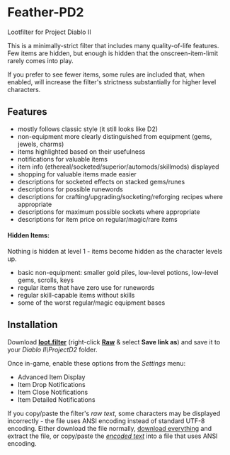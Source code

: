# Feather-PD2
Lootfilter for Project Diablo II

This is a minimally-strict filter that includes many quality-of-life features. Few items are hidden, but enough is hidden that the onscreen-item-limit rarely comes into play.

If you prefer to see fewer items, some rules are included that, when enabled, will increase the filter's strictness substantially for higher level characters.

## Features
* mostly follows classic style (it still looks like D2)
* non-equipment more clearly distinguished from equipment (gems, jewels, charms)
* items highlighted based on their usefulness
* notifications for valuable items
* item info (ethereal/socketed/superior/automods/skillmods) displayed
* shopping for valuable items made easier
* descriptions for socketed effects on stacked gems/runes
* descriptions for possible runewords
* descriptions for crafting/upgrading/socketing/reforging recipes where appropriate
* descriptions for maximum possible sockets where appropriate
* descriptions for item price on regular/magic/rare items

#### Hidden Items:
Nothing is hidden at level 1 - items become hidden as the character levels up.
* basic non-equipment: smaller gold piles, low-level potions, low-level gems, scrolls, keys
* regular items that have zero use for runewords
* regular skill-capable items without skills
* some of the worst regular/magic equipment bases

## Installation
Download [**loot.filter**](https://github.com/BetweenWalls/Feather-PD2/blob/main/loot.filter) (right-click [**Raw**](https://raw.githubusercontent.com/BetweenWalls/Feather-PD2/main/loot.filter) & select **Save link as**) and save it to your *Diablo II\ProjectD2* folder.

Once in-game, enable these options from the *Settings* menu:
* Advanced Item Display
* Item Drop Notifications
* Item Close Notifications
* Item Detailed Notifications

If you copy/paste the filter's *raw text*, some characters may be displayed incorrectly - the file uses ANSI encoding instead of standard UTF-8 encoding. Either download the file normally, [download everything](https://github.com/BetweenWalls/Feather-PD2/archive/main.zip) and extract the file, or copy/paste the [*encoded text*](https://github.com/BetweenWalls/Feather-PD2/blob/main/loot.filter) into a file that uses ANSI encoding.
<!--## Images
![_](/images/regular_items.png)
![_](/images/runes.png)
![_](/images/unidentified_highlighting.png)-->
